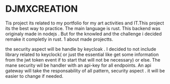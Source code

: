 # DJMXCREATION

Tis project its related to my portfolio for my art activities and IT.This project its the best way to practice. The main language is rust.
This backend was originaly made in nodejs . But for the knowled and the challenge i decided remake it completly in rust.
1 about made
projectts.

the security aspect will be handle by keycloak . I decided to not include library related to keyclock( or just the essential like get some information from the jwt token event if to start that will not be necessary) or else. The mane security wil be handler with an api-key for all endpoints. 
An api gateway will take the responsability of all pattern, security aspect . it will be easier to change if needed.